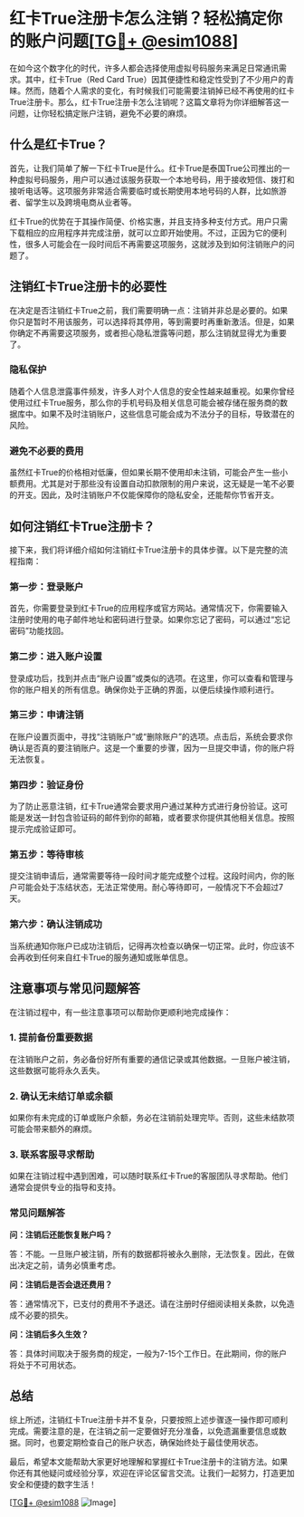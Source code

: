 # 红卡True注册卡怎么注销？轻松搞定你的账户问题[[TG💪+ @esim1088](https://t.me/s/esim1088)]

在如今这个数字化的时代，许多人都会选择使用虚拟号码服务来满足日常通讯需求。其中，红卡True（Red Card True）因其便捷性和稳定性受到了不少用户的青睐。然而，随着个人需求的变化，有时候我们可能需要注销掉已经不再使用的红卡True注册卡。那么，红卡True注册卡怎么注销呢？这篇文章将为你详细解答这一问题，让你轻松搞定账户注销，避免不必要的麻烦。

## 什么是红卡True？

首先，让我们简单了解一下红卡True是什么。红卡True是泰国True公司推出的一种虚拟号码服务，用户可以通过该服务获取一个本地号码，用于接收短信、拨打和接听电话等。这项服务非常适合需要临时或长期使用本地号码的人群，比如旅游者、留学生以及跨境电商从业者等。

红卡True的优势在于其操作简便、价格实惠，并且支持多种支付方式。用户只需下载相应的应用程序并完成注册，就可以立即开始使用。不过，正因为它的便利性，很多人可能会在一段时间后不再需要这项服务，这就涉及到如何注销账户的问题了。

## 注销红卡True注册卡的必要性

在决定是否注销红卡True之前，我们需要明确一点：注销并非总是必要的。如果你只是暂时不用该服务，可以选择将其停用，等到需要时再重新激活。但是，如果你确定不再需要这项服务，或者担心隐私泄露等问题，那么注销就显得尤为重要了。

### 隐私保护

随着个人信息泄露事件频发，许多人对个人信息的安全性越来越重视。如果你曾经使用过红卡True服务，那么你的手机号码及相关信息可能会被存储在服务商的数据库中。如果不及时注销账户，这些信息可能会成为不法分子的目标，导致潜在的风险。

### 避免不必要的费用

虽然红卡True的价格相对低廉，但如果长期不使用却未注销，可能会产生一些小额费用。尤其是对于那些没有设置自动扣款限制的用户来说，这无疑是一笔不必要的开支。因此，及时注销账户不仅能保障你的隐私安全，还能帮你节省开支。

## 如何注销红卡True注册卡？

接下来，我们将详细介绍如何注销红卡True注册卡的具体步骤。以下是完整的流程指南：

### 第一步：登录账户

首先，你需要登录到红卡True的应用程序或官方网站。通常情况下，你需要输入注册时使用的电子邮件地址和密码进行登录。如果你忘记了密码，可以通过“忘记密码”功能找回。

### 第二步：进入账户设置

登录成功后，找到并点击“账户设置”或类似的选项。在这里，你可以查看和管理与你的账户相关的所有信息。确保你处于正确的界面，以便后续操作顺利进行。

### 第三步：申请注销

在账户设置页面中，寻找“注销账户”或“删除账户”的选项。点击后，系统会要求你确认是否真的要注销账户。这是一个重要的步骤，因为一旦提交申请，你的账户将无法恢复。

### 第四步：验证身份

为了防止恶意注销，红卡True通常会要求用户通过某种方式进行身份验证。这可能是发送一封包含验证码的邮件到你的邮箱，或者要求你提供其他相关信息。按照提示完成验证即可。

### 第五步：等待审核

提交注销申请后，通常需要等待一段时间才能完成整个过程。这段时间内，你的账户可能会处于冻结状态，无法正常使用。耐心等待即可，一般情况下不会超过7天。

### 第六步：确认注销成功

当系统通知你账户已成功注销后，记得再次检查以确保一切正常。此时，你应该不会再收到任何来自红卡True的服务通知或账单信息。

## 注意事项与常见问题解答

在注销过程中，有一些注意事项可以帮助你更顺利地完成操作：

### 1. 提前备份重要数据

在注销账户之前，务必备份好所有重要的通信记录或其他数据。一旦账户被注销，这些数据可能将永久丢失。

### 2. 确认无未结订单或余额

如果你有未完成的订单或账户余额，务必在注销前处理完毕。否则，这些未结款项可能会带来额外的麻烦。

### 3. 联系客服寻求帮助

如果在注销过程中遇到困难，可以随时联系红卡True的客服团队寻求帮助。他们通常会提供专业的指导和支持。

### 常见问题解答

**问：注销后还能恢复账户吗？**

答：不能。一旦账户被注销，所有的数据都将被永久删除，无法恢复。因此，在做出决定之前，请务必慎重考虑。

**问：注销后是否会退还费用？**

答：通常情况下，已支付的费用不予退还。请在注册时仔细阅读相关条款，以免造成不必要的损失。

**问：注销后多久生效？**

答：具体时间取决于服务商的规定，一般为7-15个工作日。在此期间，你的账户将处于不可用状态。

## 总结

综上所述，注销红卡True注册卡并不复杂，只要按照上述步骤逐一操作即可顺利完成。需要注意的是，在注销之前一定要做好充分准备，以免遗漏重要信息或数据。同时，也要定期检查自己的账户状态，确保始终处于最佳使用状态。

最后，希望本文能帮助大家更好地理解和掌握红卡True注册卡的注销方法。如果你还有其他疑问或经验分享，欢迎在评论区留言交流。让我们一起努力，打造更加安全和便捷的数字生活！

[[TG💪+ @esim1088](https://t.me/s/esim1088) ![Image](https://i.postimg.cc/4NQfJmqS/Snipaste-2025-05-13-00-14-12.png)]
